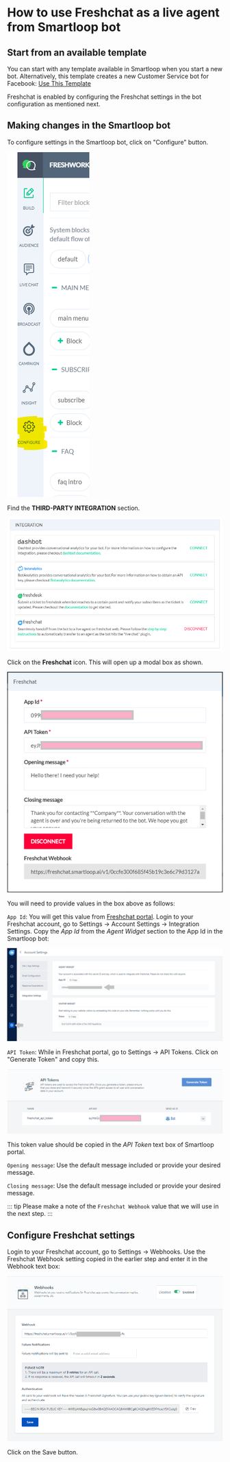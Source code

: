 # How to use Freshchat as a live agent from Smartloop bot

## Start from an available template

You can start with any template available in Smartloop when you start a new bot. Alternatively, this template creates a new Customer Service bot for Facebook: [Use This Template](https://dashboard.smartloop.ai/templates/09f2c650216e4e56ad357058e45f1794)

Freshchat is enabled by configuring the Freshchat settings in the bot configuration as mentioned next.

## Making changes in the Smartloop bot

To configure settings in the Smartloop bot, click on "Configure" button.

![](./images/settings-configure.png)

Find the **THIRD-PARTY INTEGRATION** section. 

![](./images/third-party-integration.png)

Click on the **Freshchat** icon. This will open up a modal box as shown. 

![](./images/freshchat-config.png)

You will need to provide values in the box above as follows:

`App Id`: You will get this value from [Freshchat portal](https://web.freshchat.com). Login to your Freshchat account, go to Settings -> Account Settings -> Integration Settings. Copy the *App Id* from the *Agent Widget* section to the App Id in the Smartloop bot:

![](./images/freshchat-appid.png)

`API Token`: While in Freshchat portal, go to Settings -> API Tokens. Click on "Generate Token" and copy this. 

![](./images/freshchat-apitoken.png)

This token value should be copied in the *API Token* text box of Smartloop portal.

`Opening message`: Use the default message included or provide your desired message.

`Closing message`: Use the default message included or provide your desired message.

::: tip
Please make a note of the `Freshchat Webhook` value that we will use in the next step.
:::

## Configure Freshchat settings

Login to your Freshchat account, go to Settings -> Webhooks. Use the Freshchat Webhook setting copied in the earlier step and enter it in the Webhook text box:

![](./images/freshchat-webhook.png)

Click on the Save button.